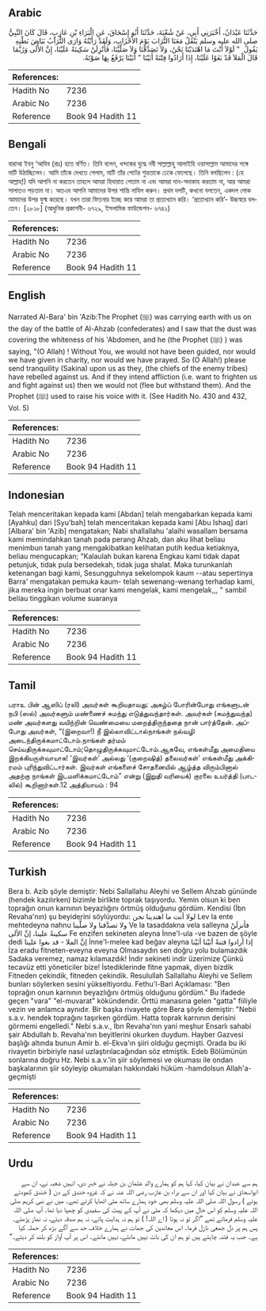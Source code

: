 ## Arabic


<div dir="rtl" lang="ar" style={{fontSize:'larger',backgroundColor:'#f8f9fa',padding:20}}>
حَدَّثَنَا عَبْدَانُ، أَخْبَرَنِي أَبِي، عَنْ شُعْبَةَ، حَدَّثَنَا أَبُو إِسْحَاقَ، عَنِ الْبَرَاءِ بْنِ عَازِبٍ، قَالَ كَانَ النَّبِيُّ صلى الله عليه وسلم يَنْقُلُ مَعَنَا التُّرَابَ يَوْمَ الأَحْزَابِ، وَلَقَدْ رَأَيْتُهُ وَارَى التُّرَابُ بَيَاضَ بَطْنِهِ يَقُولُ ‏ "‏ لَوْلاَ أَنْتَ مَا اهْتَدَيْنَا نَحْنُ، وَلاَ تَصَدَّقْنَا وَلاَ صَلَّيْنَا، فَأَنْزِلَنْ سَكِينَةً عَلَيْنَا، إِنَّ الأُلَى وَرُبَّمَا قَالَ الْمَلاَ قَدْ بَغَوْا عَلَيْنَا، إِذَا أَرَادُوا فِتْنَةً أَبَيْنَا ‏"‏ أَبَيْنَا يَرْفَعُ بِهَا صَوْتَهُ‏.‏
</div>
<div style={{backgroundColor:'#f8f9fa',padding:20, marginBottom: 10}}><table> <thead> <tr> <th>References:</th> <th></th> </tr> </thead> <tbody><tr><td>Hadith No</td><td>7236</td></tr><tr><td>Arabic No</td><td>7236</td></tr><tr><td>Reference</td><td>Book 94 Hadith 11</td></tr></tbody></table></div>

## Bengali


<div dir="ltr" lang="bn" style={{fontSize:'larger',backgroundColor:'#f8f9fa',padding:20}}>
বারাআ ইবনু ‘আযিব (রাঃ) হতে বর্ণিত। তিনি বলেন, খন্দকের যুদ্ধে নবী সাল্লাল্লাহু আলাইহি ওয়াসাল্লাম আমাদের সঙ্গে মাটি উঠাচ্ছিলেন। আমি তাঁকে দেখতে পেলাম, মাটি তাঁর পেটের শুভ্রতাকে ঢেকে ফেলেছে। তিনি বলছিলেন : (হে আল্লাহ্!) যদি আপনি না করতেন তাহলে আমরা হিদায়াত পেতাম না এবং আমরা দান-সদাকাহ করতাম না, আর আমরা সালাতও পড়তাম না। অতএব আপনি আমাদের উপর শান্তি নাযিল করুন। প্রথম দলটি, কখনো বলতেন, একদল লোক আমাদের উপর যুল্ম করেছে। যখন তারা ফিতনার ইচ্ছে করে আমরা তা প্রত্যাখ্যান করি। ‘প্রত্যাখ্যান করি’- উচ্চস্বরে বলতেন। [২৮১৮] (আধুনিক প্রকাশনী- ৬৭২৯, ইসলামিক ফাউন্ডেশন- ৬৭৪২)
</div>
<div style={{backgroundColor:'#f8f9fa',padding:20, marginBottom: 10}}><table> <thead> <tr> <th>References:</th> <th></th> </tr> </thead> <tbody><tr><td>Hadith No</td><td>7236</td></tr><tr><td>Arabic No</td><td>7236</td></tr><tr><td>Reference</td><td>Book 94 Hadith 11</td></tr></tbody></table></div>

## English


<div dir="ltr" lang="en" style={{fontSize:'larger',backgroundColor:'#f8f9fa',padding:20}}>
Narrated Al-Bara' bin 'Azib:The Prophet (ﷺ) was carrying earth with us on the day of the battle of Al-Ahzab (confederates) and I saw that the dust was covering the whiteness of his 'Abdomen, and he (the Prophet (ﷺ) ) was saying, "(O Allah) ! Without You, we would not have been guided, nor would we have given in charity, nor would we have prayed. So (O Allah!) please send tranquility (Sakina) upon us as they, (the chiefs of the enemy tribes) have rebelled against us. And if they intend affliction (i.e. want to frighten us and fight against us) then we would not (flee but withstand them). And the Prophet (ﷺ) used to raise his voice with it. (See Hadith No. 430 and 432, Vol. 5)
</div>
<div style={{backgroundColor:'#f8f9fa',padding:20, marginBottom: 10}}><table> <thead> <tr> <th>References:</th> <th></th> </tr> </thead> <tbody><tr><td>Hadith No</td><td>7236</td></tr><tr><td>Arabic No</td><td>7236</td></tr><tr><td>Reference</td><td>Book 94 Hadith 11</td></tr></tbody></table></div>

## Indonesian


<div dir="ltr" lang="id" style={{fontSize:'larger',backgroundColor:'#f8f9fa',padding:20}}>
Telah menceritakan kepada kami [Abdan] telah mengabarkan kepada kami [Ayahku] dari [Syu'bah] telah menceritakan kepada kami [Abu Ishaq] dari [Albara' bin 'Azib] mengatakan; Nabi shallallahu 'alaihi wasallam bersama kami memindahkan tanah pada perang Ahzab, dan aku lihat beliau menimbun tanah yang mengakibatkan kelihatan putih kedua ketiaknya, beliau mengucapkan; "Kalaulah bukan karena Engkau kami tidak dapat petunjuk, tidak pula bersedekah, tidak juga shalat. Maka turunkanlah ketenangan bagi kami, Sesungguhnya sekelompok kaum --atau sepertinya Barra' mengatakan pemuka kaum- telah sewenang-wenang terhadap kami, jika mereka ingin berbuat onar kami mengelak, kami mengelak,,, " sambil beliau tinggikan volume suaranya
</div>
<div style={{backgroundColor:'#f8f9fa',padding:20, marginBottom: 10}}><table> <thead> <tr> <th>References:</th> <th></th> </tr> </thead> <tbody><tr><td>Hadith No</td><td>7236</td></tr><tr><td>Arabic No</td><td>7236</td></tr><tr><td>Reference</td><td>Book 94 Hadith 11</td></tr></tbody></table></div>

## Tamil


<div dir="ltr" lang="ta" style={{fontSize:'larger',backgroundColor:'#f8f9fa',padding:20}}>
பராஉ பின் ஆஸிப் (ரலி) அவர்கள் கூறியதாவது: அகழ்ப் போரின்போது எங்களுடன் நபி (ஸல்) அவர்களும் மண்ணைச் சுமந்து எடுத்துவந்தார்கள். அவர்கள் (சுமந்துவந்த) மண் அவர்களது வயிற்றின் வெண்மையை மறைத்திருந்ததை நான் பார்த்தேன். அப்போது அவர்கள், “(இறைவா!) நீ இல்லாவிட்டால்நாங்கள் நல்வழி அடைந்திருக்கமாட்டோம்.நாங்கள் தர்மம் செய்யதிருக்கவுமாட்டோம்;தொழுதிருக்கவுமாட்டோம்.ஆகவே, எங்கள்மீது அமைதியை இறக்கியருள்வாயாக! ‘இவர்கள்’ அல்லது ‘(குறைஷித்) தலைவர்கள்’ எங்கள்மீது அக்கிரமம் புரிந்துவிட்டார்கள். இவர்கள் எங்களைச் சோதனையில் ஆழ்த்த விரும்பினால் அதற்கு நாங்கள் இடமளிக்கமாட்டோம்” என்று (இறுதி வரியைக்) குரலை உயர்த்தி (பாடலில்) கூறினார்கள்.12 அத்தியாயம் : 94
</div>
<div style={{backgroundColor:'#f8f9fa',padding:20, marginBottom: 10}}><table> <thead> <tr> <th>References:</th> <th></th> </tr> </thead> <tbody><tr><td>Hadith No</td><td>7236</td></tr><tr><td>Arabic No</td><td>7236</td></tr><tr><td>Reference</td><td>Book 94 Hadith 11</td></tr></tbody></table></div>

## Turkish


<div dir="ltr" lang="tr" style={{fontSize:'larger',backgroundColor:'#f8f9fa',padding:20}}>
Bera b. Azib şöyle demiştir: Nebi Sallallahu Aleyhi ve Sellem Ahzab gününde (hendek kazılırken) bizimle birlikte toprak taşıyordu. Yemin olsun ki ben toprağın onun karnının beyazlığını örtmüş olduğunu gördüm. Kendisi (İbn Revaha'nın) şu beyiderini söylüyordu: لولا أنت ما اهتدينا نحن Lev la ente mehtedeyna nahnu ولا تصدَّقنا ولا صلَّينا Ve la tasaddakna vela salleyna فأنزلَنْ سكينةً علينا، إنَّ الألى Fe enzifen sekineten aleyna İnne'l-ula -ve bazen de şöyle dedi إنَّ الملا - قد بغوا علينا İnne'l-melee kad beğav aleyna إذا أرادوا فتنةً أبَيْنا أبَيْنا İza eradu fitneten-eveyna eveyna Olmasaydın sen doğru yolu bulamazdık Sadaka veremez, namaz kılamazdık! İndir sekineti indir üzerimize Çünkü tecavüz etti yöneticiler bize! İstediklerinde fitne yapmak, diyen bizdik Fitneden çekindik, fitneden çekindik. Resulullah Sallallahu Aleyhi ve Sellem bunları söylerken sesini yükseltiyordu. Fethu'l-Bari Açıklaması: "Ben toprağın onun karnının beyazlığını örtmüş olduğunu gördüm." Bu ifadede geçen "vara" "el-muvarat" kökündendir. Örttü manasına gelen "gatta" fiiliyle vezin ve anlamca aynıdır. Bir başka rivayete göre Bera şöyle demiştir: "Nebii s.a.v. hendek toprağını taşırken gördüm. Hatta toprak karnının derisini görmemi engelledi." Nebi s.a.v., İbn Revaha'nın yani meşhur Ensarlı sahabi şair Abdullah b. Revaha'nın beyitlerini okurken duydum. Hayber Gazvesi başlığı altında bunun Amir b. el-Ekva'ın şiiri olduğu geçmişti. Orada bu iki rivayetin birbiriyle nasıl uzlaştırılacağından söz etmiştik. Edeb Bölümünün sonlarına doğru Hz. Nebi s.a.v.'in şiir söylemesi ve okuması ile ondan başkalarının şiir söyleyip okumaları hakkındaki hüküm -hamdolsun Allah'a- geçmişti
</div>
<div style={{backgroundColor:'#f8f9fa',padding:20, marginBottom: 10}}><table> <thead> <tr> <th>References:</th> <th></th> </tr> </thead> <tbody><tr><td>Hadith No</td><td>7236</td></tr><tr><td>Arabic No</td><td>7236</td></tr><tr><td>Reference</td><td>Book 94 Hadith 11</td></tr></tbody></table></div>

## Urdu


<div dir="rtl" lang="ur" style={{fontSize:'larger',backgroundColor:'#f8f9fa',padding:20}}>
ہم سے عبدان نے بیان کیا، کہا ہم کو ہمارے والد عثمان بن جبلہ نے خبر دی، انہیں شعبہ نے، ان سے ابواسحاق نے بیان کیا اور ان سے براء بن عازب رضی اللہ عنہ نے کہ غزوہ خندق کے دن ( خندق کھودتے ہوئے ) رسول اللہ صلی اللہ علیہ وسلم بھی خود ہمارے ساتھ مٹی اٹھایا کرتے تھے۔ میں نے نبی کریم صلی اللہ علیہ وسلم کو اس حال میں دیکھا کہ مٹی نے آپ کے پیٹ کی سفیدی کو چھپا دیا تھا۔ آپ صلی اللہ علیہ وسلم فرماتے تھے ”اگر تو نہ ہوتا ( اے اللہ! ) تو ہم نہ ہدایت پاتے، نہ ہم صدقہ دیتے، نہ نماز پڑھتے۔ پس ہم پر دل جمعی نازل فرما۔ اس معاندین کی جمات نے ہمارے خلاف حد سے آگے بڑھ کر حملہ کیا ہے۔ جب یہ فتنہ چاہتے ہیں تو ہم ان کی بات نہیں مانتے، نہیں مانتے۔ اس پر آپ آواز کو بلند کر دیتے۔“
</div>
<div style={{backgroundColor:'#f8f9fa',padding:20, marginBottom: 10}}><table> <thead> <tr> <th>References:</th> <th></th> </tr> </thead> <tbody><tr><td>Hadith No</td><td>7236</td></tr><tr><td>Arabic No</td><td>7236</td></tr><tr><td>Reference</td><td>Book 94 Hadith 11</td></tr></tbody></table></div>